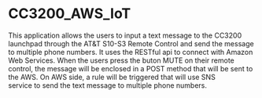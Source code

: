 # CC3200_AWS_IoT

This application allows the users to input a text message to the CC3200 launchpad through the AT&T S10-S3 Remote Control and send the message <br />
to multiple phone numbers. It uses the RESTful api to connect with Amazon Web Services. When the users press the buton MUTE on their remote <br />
control, the message will be enclosed in a POST method that will be sent to the AWS. On AWS side, a rule will be triggered that will use SNS <br /> 
service to send the text message to multiple phone numbers. <br />
